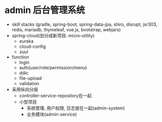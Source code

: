 # admin 后台管理系统
* skill stacks 
  (gradle, spring-boot, spring-data-jpa, shiro, disrupt, 
  jsr303, redis, mariadb, 
  thymeleaf, vue.js, bootstrap, webjars)
* spring-cloud(划分成新项目: micro-utility)
  * eureka
  * cloud-config
  * zuul
* function
  * login
  * auth(user/role/permission/menu)
  * ddic
  * file-upload
  * validation
 * 采用纵向分层
   * controller-service-repository在一起
   * 小型项目
     * 系统管理, 用户权限, 日志放在一起(admin-system)
     * 业务模块(admin-service)
  
  